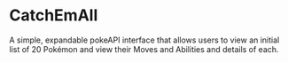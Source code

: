 # CatchEmAll

A simple, expandable pokeAPI interface that allows users to view an initial list of 20 Pokémon and view their Moves and Abilities and details of each.
